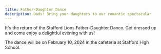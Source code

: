 ```yaml
---
title: Father-Daughter Dance
description: Dads! Bring your daughters to our romantic spectacular
---
```

It's the return of the Stafford Lions Father-Daughter Dance. Get dressed up and come enjoy a delightful evening with us!

The dance will be on February 10, 2024 in the cafeteria at Stafford High School.
